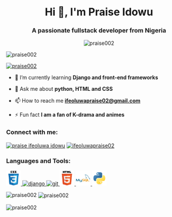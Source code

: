 <h1 align="center">Hi 👋, I'm Praise Idowu</h1>
<h3 align="center">A passionate fullstack developer from Nigeria</h3>
<p align="center"> <img src="https://c.tenor.com/AlUkiGkR2j8AAAAC/new-game-ahagon-umiko-programming.gif" alt="praise002" /> </p>

<p align="left"> <img src="https://komarev.com/ghpvc/?username=praise002&label=Profile%20views&color=0e75b6&style=flat" alt="praise002" /> </p>

<p align="left"> <a href="https://github.com/ryo-ma/github-profile-trophy"><img src="https://github-profile-trophy.vercel.app/?username=praise002" alt="praise002" /></a> </p>

- 🌱 I’m currently learning **Django and front-end frameworks**

- 💬 Ask me about **python, HTML and CSS**

- 📫 How to reach me **ifeoluwapraise02@gmail.com**

- ⚡ Fun fact **I am a fan of K-drama and animes**

<h3 align="left">Connect with me:</h3>
<p align="left">
<a href="https://linkedin.com/in/praise ifeoluwa idowu" target="blank"><img align="center" src="https://raw.githubusercontent.com/rahuldkjain/github-profile-readme-generator/master/src/images/icons/Social/linked-in-alt.svg" alt="praise ifeoluwa idowu" height="30" width="40" /></a>
<a href="https://www.hackerrank.com/ifeoluwapraise02" target="blank"><img align="center" src="https://raw.githubusercontent.com/rahuldkjain/github-profile-readme-generator/master/src/images/icons/Social/hackerrank.svg" alt="ifeoluwapraise02" height="30" width="40" /></a>
</p>

<h3 align="left">Languages and Tools:</h3>
<p align="left"> <a href="https://www.w3schools.com/css/" target="_blank" rel="noreferrer"> <img src="https://raw.githubusercontent.com/devicons/devicon/master/icons/css3/css3-original-wordmark.svg" alt="css3" width="40" height="40"/> </a> <a href="https://www.djangoproject.com/" target="_blank" rel="noreferrer"> <img src="https://cdn.worldvectorlogo.com/logos/django.svg" alt="django" width="40" height="40"/> </a> <a href="https://git-scm.com/" target="_blank" rel="noreferrer"> <img src="https://www.vectorlogo.zone/logos/git-scm/git-scm-icon.svg" alt="git" width="40" height="40"/> </a> <a href="https://www.w3.org/html/" target="_blank" rel="noreferrer"> <img src="https://raw.githubusercontent.com/devicons/devicon/master/icons/html5/html5-original-wordmark.svg" alt="html5" width="40" height="40"/> </a> <a href="https://www.mysql.com/" target="_blank" rel="noreferrer"> <img src="https://raw.githubusercontent.com/devicons/devicon/master/icons/mysql/mysql-original-wordmark.svg" alt="mysql" width="40" height="40"/> </a> <a href="https://www.python.org" target="_blank" rel="noreferrer"> <img src="https://raw.githubusercontent.com/devicons/devicon/master/icons/python/python-original.svg" alt="python" width="40" height="40"/> </a> </p>

<p><img align="left" src="https://github-readme-stats.vercel.app/api/top-langs?username=praise002&show_icons=true&locale=en&layout=compact" alt="praise002" /></p>

<p>&nbsp;<img align="center" src="https://github-readme-stats.vercel.app/api?username=praise002&show_icons=true&locale=en" alt="praise002" /></p>

<p><img align="center" src="https://github-readme-streak-stats.herokuapp.com/?user=praise002&" alt="praise002" /></p>


<!---
praise002/praise002 is a ✨ special ✨ repository because its `README.md` (this file) appears on your GitHub profile.
You can click the Preview link to take a look at your changes.
--->

